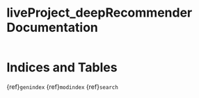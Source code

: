 # liveProject_deepRecommender Documentation

```{include} contents.md
```

# Indices and Tables
{ref}`genindex`
{ref}`modindex`
{ref}`search`
